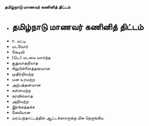 **தமிழ்நாடு மாணவர் கணினித் திட்டம்**
- # தமிழ்நாடு மாணவர் கணினித் திட்டம்
- n. மட்டி
- மடவோர்
- கேடிலி
- (பெ.) மடமை வாய்ந்த
- சூதுவாதறியாத
- சிறுபிள்ளைத்தனமான
- முதிரறிவற்ற
- மன உரமற்ற
- அற்பத்தனமான
- கள்ளமற்ற
- கரவில்லாத
- அறிவற்ற
- இரங்கத்தக்க
- கேலியான
- மரப்பந்தாட்டத்தில் ஆட்டக்காரருக்கு மிக நெருங்கிய.

